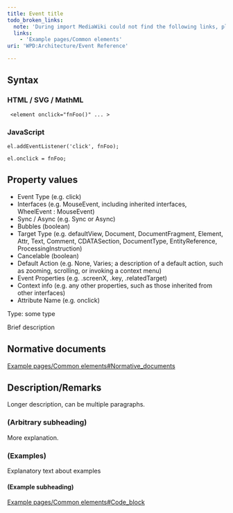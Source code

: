 ```yaml
---
title: Event title
todo_broken_links:
  note: 'During import MediaWiki could not find the following links, please fix and adjust this list.'
  links:
    - 'Example pages/Common elements'
uri: 'WPD:Architecture/Event Reference'

---
```

## Syntax

### HTML / SVG / MathML

` <element onclick="fnFoo()" ... >`

### JavaScript

` el.addEventListener('click', fnFoo); `

` el.onclick = fnFoo; `

## Property values

-   Event Type (e.g. click)
-   Interfaces (e.g. MouseEvent, including inherited interfaces, WheelEvent : MouseEvent)
-   Sync / Async (e.g. Sync or Async)
-   Bubbles (boolean)
-   Target Type (e.g. defaultView, Document, DocumentFragment, Element, Attr, Text, Comment, CDATASection, DocumentType, EntityReference, ProcessingInstruction)
-   Cancelable (boolean)
-   Default Action (e.g. None, Varies; a description of a default action, such as zooming, scrolling, or invoking a context menu)
-   Event Properties (e.g. .screenX, .key, .relatedTarget)
-   Context info (e.g. any other properties, such as those inherited from other interfaces)
-   Attribute Name (e.g. onclick)

 Type: some type

Brief description

## Normative documents

[Example pages/Common elements\#Normative\_documents](/w/index.php?title=Example_pages/Common_elements&action=edit&redlink=1)

## Description/Remarks

Longer description, can be multiple paragraphs.

### (Arbitrary subheading)

More explanation.

### (Examples)

Explanatory text about examples

#### (Example subheading)

[Example pages/Common elements\#Code\_block](/w/index.php?title=Example_pages/Common_elements&action=edit&redlink=1)
